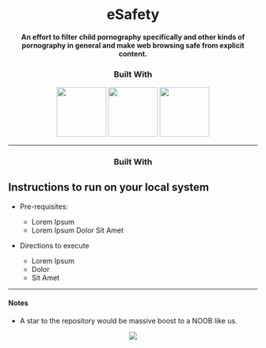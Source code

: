 <p align="center">
	<h1 align="center">eSafety</h1>
	<h4 align="center">An effort to filter child pornography specifically and other kinds of pornography in general and make web browsing safe from explicit content.</h3>
</p>

<h3 align="center">Built With</h3>
<p align=center>
    <img height="100px" src = "https://upload.wikimedia.org/wikipedia/commons/thumb/c/c3/Python-logo-notext.svg/1200px-Python-logo-notext.svg.png"/>
    <img height="100px" src = "https://upload.wikimedia.org/wikipedia/commons/thumb/4/4c/Typescript_logo_2020.svg/1200px-Typescript_logo_2020.svg.png"/>
    <img height="100px" src = "https://upload.wikimedia.org/wikipedia/commons/thumb/2/2d/Tensorflow_logo.svg/957px-Tensorflow_logo.svg.png"/>
</p>

--- 


<h3 align="center">Built With</h3>
<p align=center>

## Instructions to run on your local system

* Pre-requisites:
	- Lorem Ipsum
    - Lorem Ipsum Dolor Sit Amet

* Directions to execute
    - Lorem Ipsum
    - Dolor
    - Sit Amet

---



</tr>
</table>

#### Notes
- A star to the repository would be massive boost to a NOOB like us.


<p align=center>
<img src="https://forthebadge.com/images/badges/built-with-love.svg"/>
</p>
